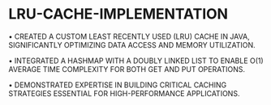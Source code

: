 # LRU-CACHE-IMPLEMENTATION
• CREATED A CUSTOM LEAST RECENTLY USED (LRU) CACHE IN JAVA, SIGNIFICANTLY OPTIMIZING DATA ACCESS AND MEMORY UTILIZATION.

• INTEGRATED A HASHMAP WITH A DOUBLY LINKED LIST TO ENABLE O(1) AVERAGE TIME COMPLEXITY FOR BOTH GET AND PUT OPERATIONS.

• DEMONSTRATED EXPERTISE IN BUILDING CRITICAL CACHING STRATEGIES ESSENTIAL FOR HIGH-PERFORMANCE APPLICATIONS.
